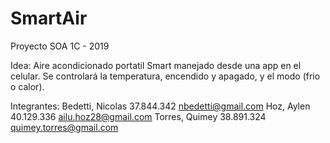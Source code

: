 # SmartAir
Proyecto SOA 1C - 2019

Idea: Aire acondicionado portatil Smart manejado desde una app en el celular. Se controlará la temperatura, encendido y apagado, y el modo (frio o calor).

Integrantes:
Bedetti, Nicolas  37.844.342    nbedetti@gmail.com
Hoz, Aylen        40.129.336    ailu.hoz28@gmail.com
Torres, Quimey    38.891.324    quimey.torres@gmail.com

